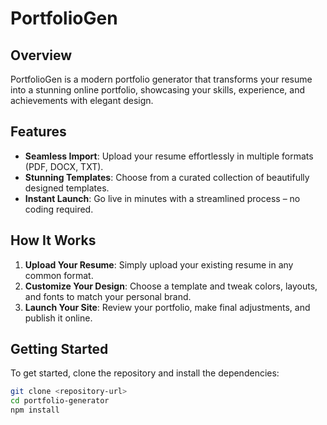 # PortfolioGen

## Overview
PortfolioGen is a modern portfolio generator that transforms your resume into a stunning online portfolio, showcasing your skills, experience, and achievements with elegant design.

## Features
- **Seamless Import**: Upload your resume effortlessly in multiple formats (PDF, DOCX, TXT).
- **Stunning Templates**: Choose from a curated collection of beautifully designed templates.
- **Instant Launch**: Go live in minutes with a streamlined process – no coding required.

## How It Works
1. **Upload Your Resume**: Simply upload your existing resume in any common format.
2. **Customize Your Design**: Choose a template and tweak colors, layouts, and fonts to match your personal brand.
3. **Launch Your Site**: Review your portfolio, make final adjustments, and publish it online.

## Getting Started
To get started, clone the repository and install the dependencies:

```bash
git clone <repository-url>
cd portfolio-generator
npm install
